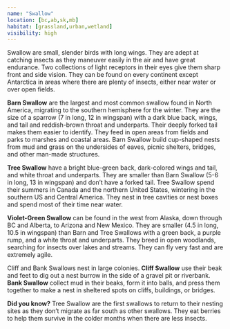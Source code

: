 ```yaml
---
name: "Swallow"
location: [bc,ab,sk,mb]
habitat: [grassland,urban,wetland]
visibility: high
---
```

Swallow are small, slender birds with long wings. They are adept at catching insects as they maneuver easily in the air and have great endurance. Two collections of light receptors in their eyes give them sharp front and side vision. They can be found on every continent except Antarctica in areas where there are plenty of insects, either near water or over open fields.

**Barn Swallow** are the largest and most common swallow found in North America, migrating to the southern hemisphere for the winter. They are the size of a sparrow (7 in long, 12 in wingspan) with a dark blue back, wings, and tail and reddish-brown throat and underparts. Their deeply forked tail makes them easier to identify. They feed in open areas from fields and parks to marshes and coastal areas. Barn Swallow build cup-shaped nests from mud and grass on the undersides of eaves, picnic shelters, bridges, and other man-made structures.

**Tree Swallow** have a bright blue-green back, dark-colored wings and tail, and white throat and underparts. They are smaller than Barn Swallow (5-6 in long, 13 in wingspan) and don’t have a forked tail. Tree Swallow spend their summers in Canada and the northern United States, wintering in the southern US and Central America. They nest in tree cavities or nest boxes and spend most of their time near water.

**Violet-Green Swallow** can be found in the west from Alaska, down through BC and Alberta, to Arizona and New Mexico. They are smaller (4.5 in long, 10.5 in wingspan) than Barn and Tree Swallows with a green back, a purple rump, and a white throat and underparts. They breed in open woodlands, searching for insects over lakes and streams. They can fly very fast and are extremely agile.

Cliff and Bank Swallows nest in large colonies. **Cliff Swallow** use their beak and feet to dig out a nest burrow in the side of a gravel pit or riverbank. **Bank Swallow** collect mud in their beaks, form it into balls, and press them together to make a nest in sheltered spots on cliffs, buildings, or bridges.

**Did you know?** Tree Swallow are the first swallows to return to their nesting sites as they don’t migrate as far south as other swallows. They eat berries to help them survive in the colder months when there are less insects.
